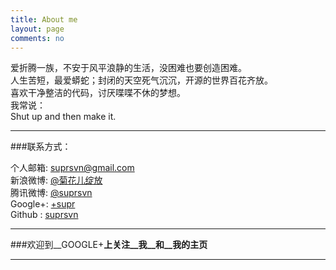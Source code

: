 ```yaml
---
title: About me
layout: page
comments: no
---
```


爱折腾一族，不安于风平浪静的生活，没困难也要创造困难。     
人生苦短，最爱蟒蛇；封闭的天空死气沉沉，开源的世界百花齐放。     
喜欢干净整洁的代码，讨厌喋喋不休的梦想。     
我常说：     
Shut up and then make it.     

---

###联系方式：        

个人邮箱: [suprsvn@gmail.com](mailto:suprsvn@gmail.com)     
新浪微博: [@菊花儿绽放](http://weibo.com/216481678)     
腾讯微博: [@suprsvn](http://t.qq.com/suprsvn)     
Google+: [+supr](https://plus.google.com/u/0/100847701096332465304)     
Github : [suprsvn](https://github.com/suprsvn)        

---

###欢迎到__GOOGLE+__上关注__我__和__我的主页__     

---
<!-- Place this tag where you want the widget to render. -->
<div class="g-person" data-width="250" data-href="//plus.google.com/u/0/100847701096332465304" data-rel="author"></div>

<!-- Place this tag after the last widget tag. -->
<script type="text/javascript">
  (function() {
    var po = document.createElement('script'); po.type = 'text/javascript'; po.async = true;
    po.src = 'https://apis.google.com/js/platform.js';
    var s = document.getElementsByTagName('script')[0]; s.parentNode.insertBefore(po, s);
  })();
</script>
<!-- Place this tag where you want the widget to render. -->
<div class="g-page" data-width="250" data-href="//plus.google.com/u/0/103586697261491207350" data-rel="publisher"></div>

<!-- Place this tag after the last widget tag. -->
<script type="text/javascript">
  (function() {
    var po = document.createElement('script'); po.type = 'text/javascript'; po.async = true;
    po.src = 'https://apis.google.com/js/platform.js';
    var s = document.getElementsByTagName('script')[0]; s.parentNode.insertBefore(po, s);
  })();
</script>
